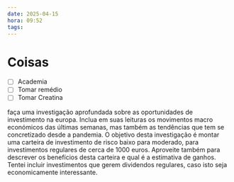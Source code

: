 ```yaml
---
date: 2025-04-15
hora: 09:52
tags:
---
```





# Coisas
- [ ] Academia
- [ ] Tomar remédio
- [ ] Tomar Creatina

faça uma investigação aprofundada sobre as oportunidades de investimento na europa. Inclua em suas leituras os movimentos macro económicos das últimas semanas, mas também as tendências que tem se concretizado desde a pandemia. O objetivo desta investigação é montar uma carteira de investimento de risco baixo para moderado, para investimentos regulares de cerca de 1000 euros. Aproveite também para descrever os benefícios desta carteira e qual é a estimativa de ganhos. Tentei incluir investimentos que gerem dividendos regulares, caso isto seja economicamente interessante.
